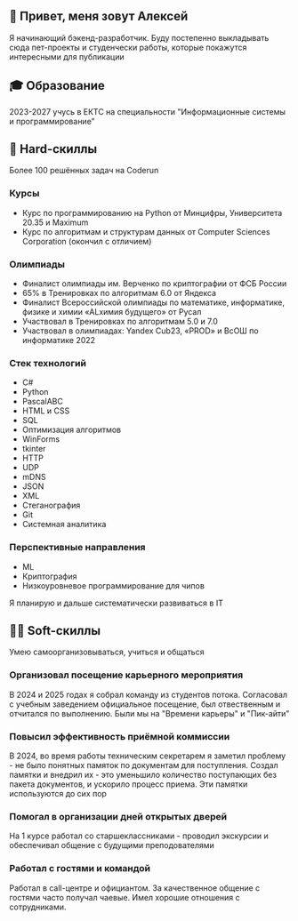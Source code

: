 ## 👋 **Привет, меня зовут Алексей**
Я начинающий бэкенд-разработчик. Буду постепенно выкладывать сюда пет-проекты и студенчески работы, которые покажутся интересными для публикации

## 🎓 **Образование**
2023-2027 учусь в ЕКТС на специальности "Информационные системы и программирование"

## 🤖 **Hard-скиллы**
Более 100 решённых задач на Coderun

### Курсы
- Курс по программированию на Python от Минцифры, Университета 20.35 и Maximum
- Курс по алгоритмам и структурам данных от Computer Sciences Corporation (окончил с отличием)

### Олимпиады
- Финалист олимпиады им. Верченко по криптографии от ФСБ России
- 65% в Тренировках по алгоритмам 6.0 от Яндекса
- Финалист Всероссийской олимпиады по математике, информатике, физике и химии «ALхимия будущего» от Русал 
- Участвовал в Тренировках по алгоритмам 5.0 и 7.0
- Участвовал в олимпиадах: Yandex Cub23, «PROD» и ВсОШ по информатике 2022

### Стек технологий
- C#
- Python
- PascalABC
- HTML и CSS
- SQL
- Оптимизация алгоритмов
- WinForms
- tkinter
- HTTP
- UDP
- mDNS
- JSON
- XML
- Стеганография
- Git
- Системная аналитика

### Перспективные направления
- ML
- Криптография
- Низкоуровневое программирование для чипов

Я планирую и дальше систематически развиваться в IT

## 👱‍♂️ **Soft-скиллы**
Умею самоорганизовываться, учиться и общаться
### Организовал посещение карьерного мероприятия
В 2024 и 2025 годах я собрал команду из студентов потока. Согласовал с учебным заведением официальное посещение, был отвественным и отчитался по выполнению.
Были мы на "Времени карьеры" и "Пик-айти"

### Повысил эффективность приёмной коммиссии
В 2024, во время работы техническим секретарем я заметил проблему - не было понятных памяток по документам для поступления. Создал памятки и внедрил их - это уменьшило количество поступающих без пакета документов, и ускорило процесс приема.
Эти памятки используются до сих пор

### Помогал в организации дней открытых дверей
На 1 курсе работал со старшеклассниками - проводил экскурсии и обеспечивал общение с будущими преподователями

### Работал с гостями и командой
Работал в call-центре и официантом. За качественное общение с гостями часто получал чаевые. Имел хорошие отношения с сотрудниками.

<!--
**AlexVarax/AlexVarax** is a ✨ _special_ ✨ repository because its `README.md` (this file) appears on your GitHub profile.

Here are some ideas to get you started:

- 🔭 I’m currently working on ...
- 🌱 I’m currently learning ...
- 👯 I’m looking to collaborate on ...
- 🤔 I’m looking for help with ...
- 💬 Ask me about ...
- 📫 How to reach me: ...
- 😄 Pronouns: ...
- ⚡ Fun fact: ...
-->

